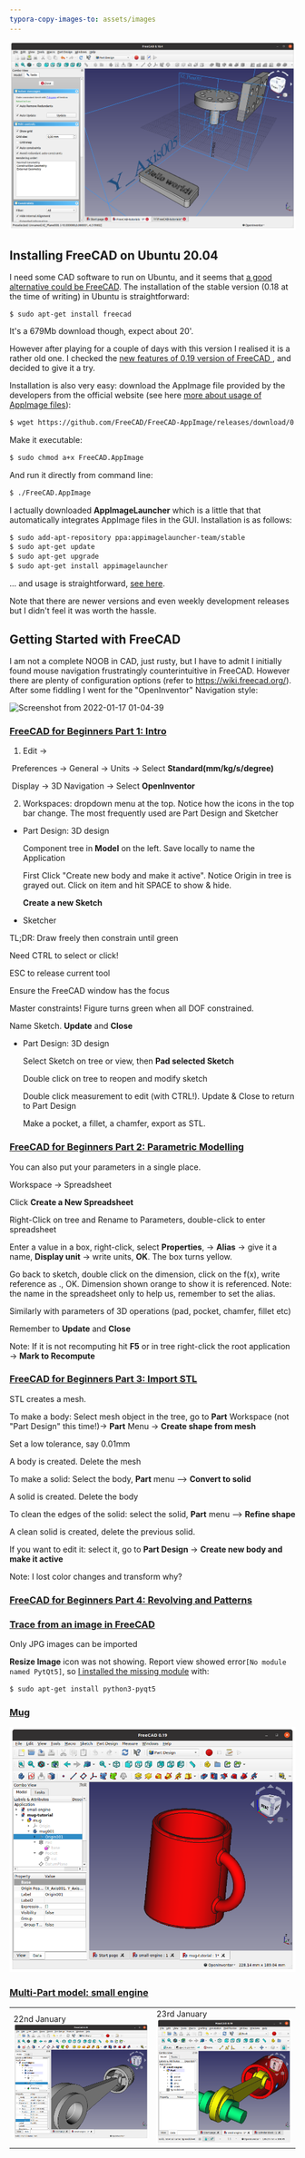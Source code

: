 ```yaml
---
typora-copy-images-to: assets/images
---
```

![freeCAD](./assets/images/freecad/freeCAD-tutorials.png)

## Installing FreeCAD on Ubuntu 20.04

I need some CAD software to run on Ubuntu, and it seems that [a good alternative could be FreeCAD](https://itsfoss.com/cad-software-linux/). The installation of the stable version (0.18 at the time of writing) in Ubuntu is straightforward: 

```
$ sudo apt-get install freecad
```
It's a 679Mb download though, expect about 20'.

However after playing for a couple of days with this version I realised it is a rather old one. I checked the [new features of 0.19 version of FreeCAD ](https://ubunlog.com/en/freecad-0-19-ya-fue-liberado-y-estas-son-sus-novedades/), and decided to give it a try. 

Installation is also very easy: download the AppImage file provided by the developers from the official website (see here [more about usage of AppImage files](https://itsfoss.com/use-appimage-linux/)):

```bash
$ wget https://github.com/FreeCAD/FreeCAD-AppImage/releases/download/0.19.1/FreeCAD_0.19-24276-Linux-Conda_glibc2.12-x86_64.AppImage -O FreeCAD.AppImage
```

Make it executable:

```bash
$ sudo chmod a+x FreeCAD.AppImage
```

And run it directly from command line:

```bash
$ ./FreeCAD.AppImage
```

I actually downloaded **AppImageLauncher** which is a little that that automatically integrates AppImage files in the GUI. Installation is as follows:

```bash
$ sudo add-apt-repository ppa:appimagelauncher-team/stable
$ sudo apt-get update
$ sudo apt-get upgrade
$ sudo apt-get install appimagelauncher
```

... and usage is straightforward,  [see here](https://www.linuxuprising.com/2018/04/easily-run-and-integrate-appimage-files.html).

Note that there are newer versions and even weekly development releases but I didn't feel it was worth the hassle. 

## Getting Started with FreeCAD 

I am not a complete NOOB in CAD, just rusty, but I have to admit I initially found mouse navigation frustratingly counterintuitive in FreeCAD. However there are plenty of configuration options (refer to https://wiki.freecad.org/). After some fiddling I went for the "OpenInventor" Navigation style:


![Screenshot from 2022-01-17 01-04-39](FreeCAD-notes.assets/mouse-freeCAD-16431634327241.png)

### [FreeCAD for Beginners Part 1: Intro](https://www.youtube.com/watch?v=uh5aN_Di8J0)

1. Edit -> 

​	Preferences -> General -> Units -> Select **Standard(mm/kg/s/degree)**

​	Display -> 3D Navigation -> Select **OpenInventor**

2. Workspaces: dropdown menu at the top. Notice how the icons in the top bar change. The most frequently used are Part Design and Sketcher

* Part Design: 3D design

  Component tree in **Model** on the left. Save locally to name the Application

  First  Click "Create new body and make it active". Notice Origin in tree is grayed out. Click on item and hit SPACE to show & hide.

  **Create a new Sketch**

*  Sketcher

TL;DR: Draw freely then constrain until green

Need CTRL to select or click!

ESC to release current tool

Ensure the FreeCAD window has the focus

Master constraints! Figure turns green when all DOF constrained.

Name Sketch. **Update** and **Close**

* Part Design: 3D design

  Select Sketch on tree or view, then **Pad selected Sketch**

  Double click on tree to reopen and modify sketch

  Double click measurement to edit (with CTRL!). Update & Close to return to Part Design

  Make a pocket, a fillet, a chamfer, export as STL.

### [FreeCAD for Beginners Part 2: Parametric Modelling](https://www.youtube.com/watch?v=RNCsazKxviQ)

You can also put your parameters in a single place.

Workspace -> Spreadsheet

Click **Create a New Spreadsheet**

Right-Click on tree and Rename to Parameters, double-click to enter spreadsheet

Enter a value in a box, right-click, select **Properties**, -> **Alias** -> give it a name, **Display unit** -> write units, **OK**. The box turns yellow.

Go back to sketch, double click on the dimension, click on the f(x), write reference as <spreadsheet>.<alias>, OK. Dimension shown orange to show it is referenced. Note: the name in the spreadsheet only to help us, remember to set the alias.

Similarly with parameters of 3D operations (pad, pocket, chamfer, fillet etc)

Remember to  **Update** and **Close**

Note: If it is not recomputing hit **F5** or in tree right-click the root application -> **Mark to Recompute**

### [FreeCAD for Beginners Part 3: Import STL](https://www.youtube.com/watch?v=Z2eXF4ITBeM&list=PLP1rv37BojTd5NY3E_aqOWUe0uA8J-J1T&index=4)

STL creates a mesh. 

To make a body: Select mesh object in the tree, go to **Part** Workspace (not "Part Design" this time!)-> **Part** Menu -> **Create shape from mesh** 

Set a low tolerance, say 0.01mm

A body is created. Delete the mesh 

To make a solid: Select the body, **Part** menu --> **Convert to solid**  

A solid is created. Delete the body

To clean the edges of the solid: select the solid, **Part** menu --> **Refine shape**  

A clean solid is created, delete the previous solid.

If you want to edit it: select it,  go to **Part Design** -> **Create new body and make it active**

Note: I lost color changes and transform why?

### [FreeCAD for Beginners Part 4: Revolving and Patterns](https://www.youtube.com/watch?v=Z2eXF4ITBeM&list=PLP1rv37BojTd5NY3E_aqOWUe0uA8J-J1T&index=4)



### [Trace from an image in FreeCAD](https://www.youtube.com/watch?v=3caDRzc87_Y) 

Only JPG images can be imported

**Resize Image** icon was not showing. Report view showed error`[No module named PytQt5]`, so [I installed the missing module](https://stackoverflow.com/questions/20672918/importerror-no-module-named-pytqt5) with:

```bash
$ sudo apt-get install python3-pyqt5 
```

### [Mug](https://www.youtube.com/watch?v=3zixrxFUCPA)

![Mug tutorial](./assets/images/freecad/mug-22.01.22.png)

### [Multi-Part model: small engine](https://www.youtube.com/watch?v=OrFC4ToPhZI)

|                                                              |                                                              |
| ------------------------------------------------------------ | ------------------------------------------------------------ |
| 22nd January <br/> <img src="assets/images/bull/multipart-22.01.22.png" alt="multipart-22.01.22" width="480" /> | 23rd January <br/> <img src="assets/images/bull/multipart-23.01.22.png" alt="multipart-23.01.22" width="480" /> |
